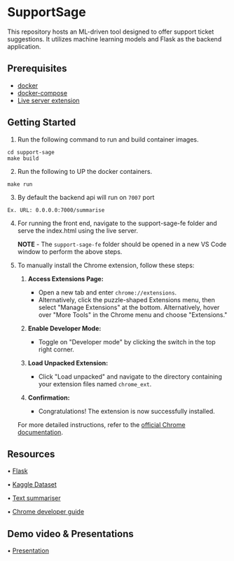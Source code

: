 # SupportSage

This repository hosts an ML-driven tool designed to offer support ticket suggestions. It utilizes machine learning models and Flask as the backend application.

## Prerequisites

- [docker](https://docs.docker.com/install/)
- [docker-compose](https://docs.docker.com/compose/install/)
- [Live server extension](https://marketplace.visualstudio.com/items?itemName=ritwickdey.LiveServer)

## Getting Started

1. Run the following command to run and build container images.
```
cd support-sage
make build
```

2. Run the following to UP the docker containers.
```
make run
```

3. By default the backend api will run on `7007` port
```
Ex. URL: 0.0.0.0:7000/summarise
```

4. For running the front end, navigate to the support-sage-fe folder and serve the index.html using the live server.
   
   **NOTE** - The `support-sage-fe` folder should be opened in a new VS Code window to perform the above steps.

5. To manually install the Chrome extension, follow these steps:

   1. **Access Extensions Page:**
      - Open a new tab and enter `chrome://extensions`.
      - Alternatively, click the puzzle-shaped Extensions menu, then select "Manage Extensions" at the bottom. Alternatively, hover over "More Tools" in the Chrome menu and choose "Extensions."

   2. **Enable Developer Mode:**
      - Toggle on "Developer mode" by clicking the switch in the top right corner.

   3. **Load Unpacked Extension:**
      - Click "Load unpacked" and navigate to the directory containing your extension files named `chrome_ext`.

   4. **Confirmation:**
      - Congratulations! The extension is now successfully installed.

   For more detailed instructions, refer to the [official Chrome documentation](https://developer.chrome.com/docs/extensions/mv3/getstarted/development-basics/#load-unpacked).

## Resources

• [Flask](https://flask.palletsprojects.com/en/3.0.x/)

• [Kaggle Dataset](https://www.kaggle.com/datasets/suraj520/customer-support-ticket-dataset)

• [Text summariser](https://medium.com/saturdays-ai/building-a-text-summarizer-in-python-using-nltk-and-scikit-learn-class-tfidfvectorizer-2207c4235548)

• [Chrome developer guide](https://developer.chrome.com/docs/extensions/mv3/getstarted)

## Demo video & Presentations

• [Presentation](https://docs.google.com/presentation/d/1yJEe5H1mye1zozV9HiBRMWyUykaWRDoz6TEwH8QGPvk/edit#slide=id.g25f6af9dd6_0_0)


   
